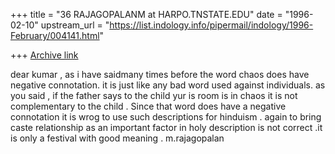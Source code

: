 +++
title = "36 RAJAGOPALANM at HARPO.TNSTATE.EDU"
date = "1996-02-10"
upstream_url = "https://list.indology.info/pipermail/indology/1996-February/004141.html"

+++
[Archive link](https://list.indology.info/pipermail/indology/1996-February/004141.html)

dear kumar ,
as i have saidmany times before the word chaos does have negative connotation.
it is just like any bad word used against individuals. as you said , if the father says to
the child yur is room is in chaos it is not complementary to the child .
Since that word does have a negative connotation it is wrog to use
such descriptions for hinduism . again to bring caste relationship
as an important factor in holy description is not correct .it is only
a festival with good meaning . m.rajagopalan




